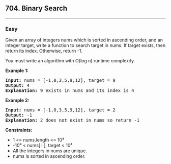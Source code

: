 <h2>704. Binary Search</h2><hr>
<h3>Easy</h3>
<div>
<p>Given an array of integers nums which is sorted in ascending order, and an integer target, write a function to search target in nums. If target exists, then return its index. Otherwise, return -1.

You must write an algorithm with O(log n) runtime complexity.</p>

<p><b>Example 1: </b></p>

<pre><strong>Input:</strong> nums = [-1,0,3,5,9,12], target = 9
<strong>Output:</strong> 4
<strong>Explanation:</strong> 9 exists in nums and its index is 4
</pre>

<p><b>Example 2: </b></p>

<pre><strong>Input:</strong> nums = [-1,0,3,5,9,12], target = 2
<strong>Output:</strong> -1
<strong>Explanation:</strong> 2 does not exist in nums so return -1
</pre>

<p><b>Constraints:</b></p>
<ul> 
   <li>1 <= nums.length <= 10⁴</li>
   <li>-10⁴ < nums[ i ], target < 10⁴</li>
   <li>All the integers in nums are unique.</li>
   <li>nums is sorted in ascending order.</li>
</ul>
</div>
